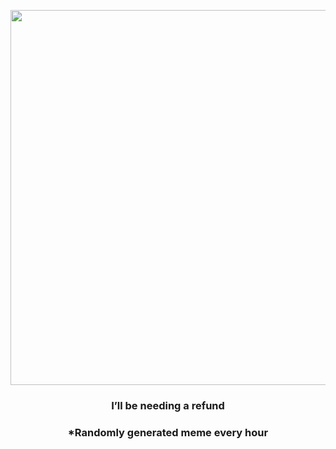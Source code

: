 <p align="center">
        <img src="https://i.redd.it/ht4x2f3ifvn81.jpg" width="600" height="600">
        </p>
        <h3 align="center">I’ll be needing a refund</h3>
        <h3 align="center">*Randomly generated meme every hour</h3>
    